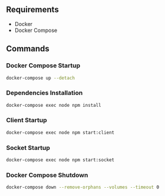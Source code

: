 ## Requirements

- Docker
- Docker Compose

## Commands

### Docker Compose Startup

```bash
docker-compose up --detach
```

### Dependencies Installation

```bash
docker-compose exec node npm install
```

### Client Startup

```bash
docker-compose exec node npm start:client
```

### Socket Startup

```bash
docker-compose exec node npm start:socket
```

### Docker Compose Shutdown

```bash
docker-compose down --remove-orphans --volumes --timeout 0
```